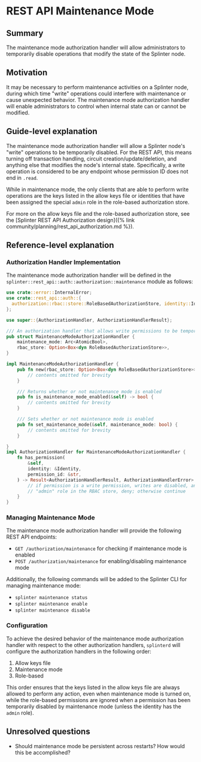 # REST API Maintenance Mode
<!--
  Copyright 2018-2021 Cargill Incorporated
  Licensed under Creative Commons Attribution 4.0 International License
  https://creativecommons.org/licenses/by/4.0/
-->

## Summary
[summary]: #summary

The maintenance mode authorization handler will allow administrators to
temporarily disable operations that modify the state of the Splinter node.

## Motivation
[motivation]: #motivation

It may be necessary to perform maintenance activities on a Splinter node, during
which time "write" operations could interfere with maintenance or cause
unexpected behavior. The maintenance mode authorization handler will enable
administrators to control when internal state can or cannot be modified.

## Guide-level explanation
[guide-level-explanation]: #guide-level-explanation

The maintenance mode authorization handler will allow a Splinter node's "write"
operations to be temporarily disabled. For the REST API, this means turning off
transaction handling, circuit creation/update/deletion, and anything else that
modifies the node's internal state. Specifically, a write operation is
considered to be any endpoint whose permission ID does not end in `.read`.

While in maintenance mode, the only clients that are able to perform write
operations are the keys listed in the allow keys file or identities that have
been assigned the special `admin` role in the role-based authorization store.

For more on the allow keys file and the role-based authorization store, see the
[Splinter REST API Authorization design]({% link
community/planning/rest_api_authorization.md %}).

## Reference-level explanation
[reference-level-explanation]: #reference-level-explanation

### Authorization Handler Implementation

The maintenance mode authorization handler will be defined in the
`splinter::rest_api::auth::authorization::maintenance` module as follows:

```rust
use crate::error::InternalError;
use crate::rest_api::auth::{
  authorization::rbac::store::RoleBasedAuthorizationStore, identity::Identity
};

use super::{AuthorizationHandler, AuthorizationHandlerResult};

/// An authorization handler that allows write permissions to be temporarily revoked
pub struct MaintenanceModeAuthorizationHandler {
    maintenance_mode: Arc<AtomicBool>,
    rbac_store: Option<Box<dyn RoleBasedAuthorizationStore>>,
}

impl MaintenanceModeAuthorizationHandler {
    pub fn new(rbac_store: Option<Box<dyn RoleBasedAuthorizationStore>>) -> Self {
        // contents omitted for brevity
    }

    /// Returns whether or not maintenance mode is enabled
    pub fn is_maintenance_mode_enabled(&self) -> bool {
        // contents omitted for brevity
    }

    /// Sets whether or not maintenance mode is enabled
    pub fn set_maintenance_mode(&self, maintenance_mode: bool) {
        // contents omitted for brevity
    }

}
impl AuthorizationHandler for MaintenanceModeAuthorizationHandler {
    fn has_permission(
        &self,
        identity: &Identity,
        permission_id: &str,
    ) -> Result<AuthorizationHandlerResult, AuthorizationHandlerError> {
        // if permission is a write permission, writes are disabled, and identity does not have the
        // "admin" role in the RBAC store, deny; otherwise continue
    }
}
```

### Managing Maintenance Mode

The maintenance mode authorization handler will provide the following REST API
endpoints:

* `GET /authorization/maintenance` for checking if maintenance mode is enabled
* `POST /authorization/maintenance` for enabling/disabling maintenance mode

Additionally, the following commands will be added to the Splinter CLI for
managing maintenance mode:

* `splinter maintenance status`
* `splinter maintenance enable`
* `splinter maintenance disable`

### Configuration

To achieve the desired behavior of the maintenance mode authorization handler
with respect to the other authorization handlers, `splinterd` will configure the
authorization handlers in the following order:

1. Allow keys file
1. Maintenance mode
1. Role-based

This order ensures that the keys listed in the allow keys file are always
allowed to perform any action, even when maintenance mode is turned on, while
the role-based permissions are ignored when a permission has been temporarily
disabled by maintenance mode (unless the identity has the `admin` role).

## Unresolved questions
[unresolved]: #unresolved

* Should maintenance mode be persistent across restarts? How would this be
  accomplished?

